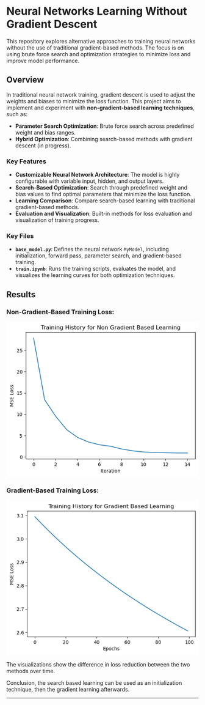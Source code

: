 # Neural Networks Learning Without Gradient Descent

This repository explores alternative approaches to training neural networks without the use of traditional gradient-based methods. The focus is on using brute force search and optimization strategies to minimize loss and improve model performance.

## Overview

In traditional neural network training, gradient descent is used to adjust the weights and biases to minimize the loss function. This project aims to implement and experiment with **non-gradient-based learning techniques**, such as:
- **Parameter Search Optimization**: Brute force search across predefined weight and bias ranges.
- **Hybrid Optimization**: Combining search-based methods with gradient descent (in progress).

### Key Features
- **Customizable Neural Network Architecture**: The model is highly configurable with variable input, hidden, and output layers.
- **Search-Based Optimization**: Search through predefined weight and bias values to find optimal parameters that minimize the loss function.
- **Learning Comparison**: Compare search-based learning with traditional gradient-based methods.
- **Evaluation and Visualization**: Built-in methods for loss evaluation and visualization of training progress.

### Key Files
- **`base_model.py`**: Defines the neural network `MyModel`, including initialization, forward pass, parameter search, and gradient-based training.
- **`train.ipynb`**: Runs the training scripts, evaluates the model, and visualizes the learning curves for both optimization techniques.

## Results

### Non-Gradient-Based Training Loss:

![Search-Based Training Loss](images/Non-Gradient.png)

### Gradient-Based Training Loss:

![Gradient-Based Training Loss](images/Gradient.png)

The visualizations show the difference in loss reduction between the two methods over time.


Conclusion, the search based learning can be used as an initialization technique, then the gradient learning afterwards.


---

